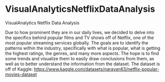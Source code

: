# VisualAnalyticsNetflixDataAnalysis
VisualAnalytics Netflix Data Analysis

Due to how prominent they are in our daily lives, we decided to delve into the specifics behind popular films and TV shows off of Netflix, one of the most popular streaming services globally. The goals are to identify the patterns within the industry, specifically with what is popular, what is getting the highest ratings, the genres, and many more aspects. The hope is to find some trends and visualize them to easily draw conclusions from them, as well as to better understand the information from the dataset. The dataset is off of Kaggle: https://www.kaggle.com/datasets/narayan63/netflix-popular-movies-dataset
